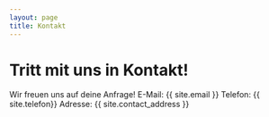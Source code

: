 ```yaml
---
layout: page
title: Kontakt
---
```


# Tritt mit uns in Kontakt!

Wir freuen uns auf deine Anfrage!
E-Mail: {{ site.email }}
Telefon: {{ site.telefon}}
Adresse: {{ site.contact_address }}
